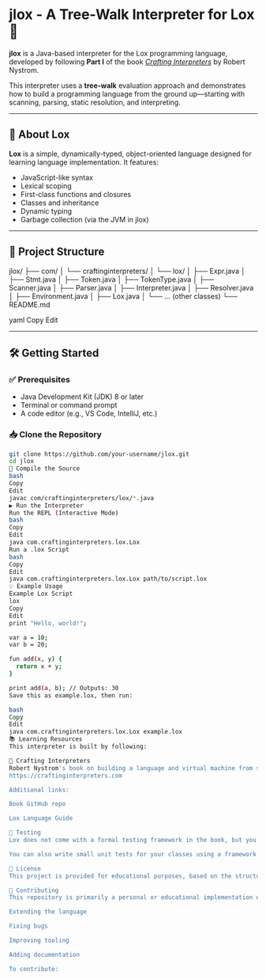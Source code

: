 # jlox - A Tree-Walk Interpreter for Lox 🦎

**jlox** is a Java-based interpreter for the Lox programming language, developed by following **Part I** of the book [*Crafting Interpreters*](https://craftinginterpreters.com/) by Robert Nystrom.

This interpreter uses a **tree-walk** evaluation approach and demonstrates how to build a programming language from the ground up—starting with scanning, parsing, static resolution, and interpreting.

---

## 📖 About Lox

**Lox** is a simple, dynamically-typed, object-oriented language designed for learning language implementation. It features:

- JavaScript-like syntax
- Lexical scoping
- First-class functions and closures
- Classes and inheritance
- Dynamic typing
- Garbage collection (via the JVM in jlox)

---

## 📁 Project Structure

jlox/
├── com/
│ └── craftinginterpreters/
│ └── lox/
│ ├── Expr.java
│ ├── Stmt.java
│ ├── Token.java
│ ├── TokenType.java
│ ├── Scanner.java
│ ├── Parser.java
│ ├── Interpreter.java
│ ├── Resolver.java
│ ├── Environment.java
│ ├── Lox.java
│ └── ... (other classes)
└── README.md

yaml
Copy
Edit

---

## 🛠️ Getting Started

### ✅ Prerequisites

- Java Development Kit (JDK) 8 or later
- Terminal or command prompt
- A code editor (e.g., VS Code, IntelliJ, etc.)

### 📥 Clone the Repository

```bash
git clone https://github.com/your-username/jlox.git
cd jlox
🧾 Compile the Source
bash
Copy
Edit
javac com/craftinginterpreters/lox/*.java
▶️ Run the Interpreter
Run the REPL (Interactive Mode)
bash
Copy
Edit
java com.craftinginterpreters.lox.Lox
Run a .lox Script
bash
Copy
Edit
java com.craftinginterpreters.lox.Lox path/to/script.lox
💡 Example Usage
Example Lox Script
lox
Copy
Edit
print "Hello, world!";

var a = 10;
var b = 20;

fun add(x, y) {
  return x + y;
}

print add(a, b); // Outputs: 30
Save this as example.lox, then run:

bash
Copy
Edit
java com.craftinginterpreters.lox.Lox example.lox
📚 Learning Resources
This interpreter is built by following:

📘 Crafting Interpreters
Robert Nystrom's book on building a language and virtual machine from scratch:
https://craftinginterpreters.com

Additional links:

Book GitHub repo

Lox Language Guide

🧪 Testing
Lox does not come with a formal testing framework in the book, but you can manually test features using .lox files and REPL examples.

You can also write small unit tests for your classes using a framework like JUnit, or extend the interpreter to include automated testing features.

📜 License
This project is provided for educational purposes, based on the structure outlined in the book Crafting Interpreters. Unless otherwise stated, this repository is under the MIT License.

🤝 Contributing
This repository is primarily a personal or educational implementation of jlox as described in the book. Contributions are welcome if you are:

Extending the language

Fixing bugs

Improving tooling

Adding documentation

To contribute:
